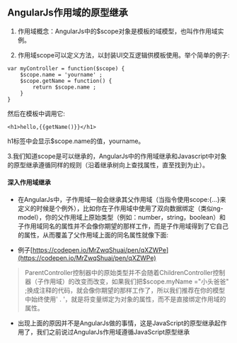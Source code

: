 ## AngularJs作用域的原型继承

1. 作用域概念：AngularJs中的$scope对象是模板的域模型，也叫作作用域实例。

2. 作用域scope可以定义方法，以封装UI交互逻辑供模板使用。举个简单的例子:

```
var myController = function($scope) {
    $scope.name = 'yourname' ;
    $scope.getName = function() {
        return $scope.name ;
    }
}
```

然后在模板中调用它:

```
<h1>hello,{{getName()}}</h1>
```

h1标签中会显示$scope.name的值，yourname。

3.我们知道scope是可以继承的，AngularJs中的作用域继承和Javascript中对象的原型继承遵循同样的规则（沿着继承树向上查找属性，直至找到为止）。

#### 深入作用域继承

* 在AngularJs中，子作用域一般会继承其父作用域（当指令使用scope:{...}来定义的时候是个例外），比如你在子作用域中使用了双向数据绑定（类似ng-model），你的父作用域上原始类型（例如：number，string，boolean）和子作用域同名的属性并不会像你期望的那样工作，而是子作用域得到了它自己的属性，从而覆盖了父作用域上面的同名属性就像下面:

* 例子[https://codepen.io/MrZwqShuai/pen/qXZWPe](https://codepen.io/MrZwqShuai/pen/qXZWPe)

> ParentController控制器中的原始类型并不会随着ChildrenController控制器（子作用域）的改变而改变，如果我们把$scope.myName ="小头爸爸" ;换成注释的代码，就会像你期望的那样工作了，所以我们推荐在你的模型中始终使用' . '，就是将变量绑定为对象的属性，而不是直接绑定作用域的属性。

* 出现上面的原因并不是AngularJs做的事情，这是JavaScript的原型继承起作用了，我们之前说过AngularJs作用域遵循JavaScript原型继承



